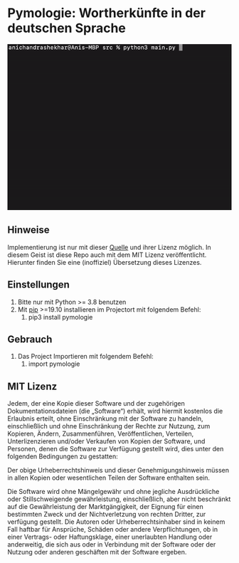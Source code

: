 # Pymologie: Wortherkünfte in der deutschen Sprache
![alt text](https://github.com/Achndrs4/pymologie/blob/main/src/resources/pymologie.gif?raw=true)
## Hinweise 
Implementierung ist nur mit dieser [Quelle](https://github.com/droher/etymology-db) und ihrer Lizenz möglich. In diesem Geist ist diese Repo auch mit dem MIT Lizenz veröffentlicht. Hierunter finden Sie eine (inoffiziel) Übersetzung dieses Lizenzes.
 
## Einstellungen 
1. Bitte nur mit Python >= 3.8 benutzen
2. Mit [pip](https://docs.python.org/3/installing/index.html) >=19.10 installieren im Projectort mit folgendem Befehl:
   1. pip3 install pymologie
   
## Gebrauch
1. Das Project Importieren mit folgendem Befehl:
   1. import pymologie

## MIT Lizenz
Jedem, der eine Kopie dieser Software und der zugehörigen Dokumentationsdateien (die „Software“) erhält, wird hiermit kostenlos die Erlaubnis erteilt, ohne Einschränkung mit der Software zu handeln, einschließlich und ohne Einschränkung der Rechte zur Nutzung, zum Kopieren, Ändern, Zusammenführen, Veröffentlichen, Verteilen, Unterlizenzieren und/oder Verkaufen von Kopien der Software, und Personen, denen die Software zur Verfügung gestellt wird, dies unter den folgenden Bedingungen zu gestatten:

Der obige Urheberrechtshinweis und dieser Genehmigungshinweis müssen in allen Kopien oder wesentlichen Teilen der Software enthalten sein.

Die Software wird ohne Mängelgewähr und ohne jegliche Ausdrückliche oder Stillschweigende gewährleistung, einschließlich, aber nicht beschränkt auf die Gewährleistung der Marktgängigkeit, der Eignung für einen bestimmten Zweck und der Nichtverletzung von rechten Dritter, zur verfügung gestellt. Die Autoren oder Urheberrechtsinhaber sind in keinem Fall haftbar für Ansprüche, Schäden oder andere Verpflichtungen, ob in einer Vertrags- oder Haftungsklage, einer unerlaubten Handlung oder anderweitig, die sich aus oder in Verbindung mit der Software oder der Nutzung oder anderen geschäften mit der Software ergeben. 
